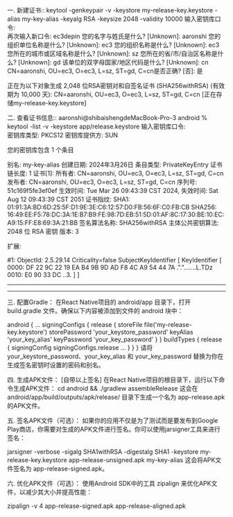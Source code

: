 一. 新建证书::
keytool -genkeypair -v -keystore my-release-key.keystore -alias my-key-alias -keyalg RSA -keysize 2048 -validity 10000
输入密钥库口令:  
再次输入新口令: ec3depin
您的名字与姓氏是什么?
  [Unknown]:  aaronshi
您的组织单位名称是什么?
  [Unknown]:  ec3
您的组织名称是什么?
  [Unknown]:  ec3
您所在的城市或区域名称是什么?
  [Unknown]:  sz
您所在的省/市/自治区名称是什么?
  [Unknown]:  gd
该单位的双字母国家/地区代码是什么?
  [Unknown]:  cn
CN=aaronshi, OU=ec3, O=ec3, L=sz, ST=gd, C=cn是否正确?
  [否]:  是

正在为以下对象生成 2,048 位RSA密钥对和自签名证书 (SHA256withRSA) (有效期为 10,000 天):
	 CN=aaronshi, OU=ec3, O=ec3, L=sz, ST=gd, C=cn
[正在存储my-release-key.keystore]



二. 查看证书信息::
aaronshi@shibaishengdeMacBook-Pro-3 android % keytool -list -v -keystore app/release.keystore
输入密钥库口令:  
密钥库类型: PKCS12
密钥库提供方: SUN

您的密钥库包含 1 个条目

别名: my-key-alias
创建日期: 2024年3月26日
条目类型: PrivateKeyEntry
证书链长度: 1
证书[1]:
所有者: CN=aaronshi, OU=ec3, O=ec3, L=sz, ST=gd, C=cn
发布者: CN=aaronshi, OU=ec3, O=ec3, L=sz, ST=gd, C=cn
序列号: 51c169f5fe3ef0ef
生效时间: Tue Mar 26 09:43:39 CST 2024, 失效时间: Sat Aug 12 09:43:39 CST 2051
证书指纹:
	 SHA1: 01:91:3A:BD:6D:25:5F:D1:9E:3E:C6:12:57:D0:FB:56:6F:C0:FB:CB
	 SHA256: 16:49:EE:F5:78:DC:3A:1E:B7:B9:FE:98:7D:EB:51:5D:01:AF:8C:17:30:BE:10:EC:A9:15:FF:E8:69:3A:21:BB
签名算法名称: SHA256withRSA
主体公共密钥算法: 2048 位 RSA 密钥
版本: 3

扩展: 

#1: ObjectId: 2.5.29.14 Criticality=false
SubjectKeyIdentifier [
KeyIdentifier [
0000: DF 22 9C 22 19 EA B4 9B   9D AD F8 4C A9 54 44 7A  .".".......L.TDz
0010: E0 90 33 DC                                        ..3.
]
]



*******************************************
*******************************************

三. 配置Gradle：
在React Native项目的 android/app 目录下，打开 build.gradle 文件。确保以下内容被添加到文件的 android 块中：

android {
    ...
    signingConfigs {
        release {
            storeFile file('my-release-key.keystore')
            storePassword 'your_keystore_password'
            keyAlias 'your_key_alias'
            keyPassword 'your_key_password'
        }
    }
    buildTypes {
        release {
            signingConfig signingConfigs.release
            ...
        }
    }
}
请将 your_keystore_password、your_key_alias 和 your_key_password 替换为你在生成签名密钥时设置的密码和别名。

四. 生成APK文件： [自带以上签名]
在React Native项目的根目录下，运行以下命令生成APK文件：
cd android && ./gradlew assembleRelease
这会在 android/app/build/outputs/apk/release/ 目录下生成一个名为 app-release.apk 的APK文件。


五. 签名APK文件（可选）：
如果你的应用不仅是为了测试而是要发布到Google Play商店，你需要对生成的APK文件进行签名。你可以使用jarsigner工具来进行签名：

jarsigner -verbose -sigalg SHA1withRSA -digestalg SHA1 -keystore my-release-key.keystore app-release-unsigned.apk my-key-alias
这会将APK文件签名为 app-release-signed.apk。

六. 优化APK文件（可选）：
使用Android SDK中的工具 zipalign 来优化APK文件，以减少其大小并提高性能：

zipalign -v 4 app-release-signed.apk app-release-aligned.apk

